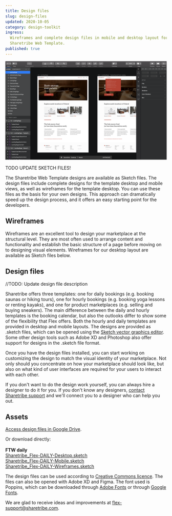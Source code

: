```yaml
---
title: Design files
slug: design-files
updated: 2020-10-05
category: design-toolkit
ingress:
  Wireframes and complete design files in mobile and desktop layout for
  Sharetribe Web Template.
published: true
---
```


![Template in Sketch](./FTW-in-Sketch.png)

TODO UPDATE SKETCH FILES!

The Sharetribe Web Template designs are available as Sketch files. The
design files include complete designs for the template desktop and
mobile views, as well as wireframes for the template desktop. You can
use these files as the basis for your own designs. This approach can
dramatically speed up the design process, and it offers an easy starting
point for the developers.

## Wireframes

Wireframes are an excellent tool to design your marketplace at the
structural level. They are most often used to arrange content and
functionality and establish the basic structure of a page before moving
on to designing visual elements. Wireframes for our desktop layout are
available as Sketch files below.

## Design files

//TODO: Update design file description

Sharetribe offers three templates: one for daily bookings (e.g. booking
saunas or hiking tours), one for hourly bookings (e.g. booking yoga
lessons or renting kayaks), and one for product marketplaces (e.g.
selling and buying sneakers). The main difference between the daily and
hourly templates is the booking calendar, but also the outlooks differ
to show some of the flexibility that Flex offers. Both the hourly and
daily templates are provided in desktop and mobile layouts. The designs
are provided as .sketch files, which can be opened using the
[Sketch vector graphics editor](https://www.sketch.com/). Some other
design tools such as Adobe XD and Photoshop also offer support for
designs in the .sketch file format.

Once you have the design files installed, you can start working on
customizing the design to match the visual identity of your marketplace.
Not only should you concentrate on how your marketplace should look
like, but also on what kind of user interfaces are required for your
users to interact with each other.

If you don't want to do the design work yourself, you can always hire a
designer to do it for you. If you don't know any designers,
[contact Sharetribe support](mailto:flex-support@sharetribe.com) and
we'll connect you to a designer who can help you out.

## Assets

[Access design files in Google Drive](https://bit.ly/3miruCr).

Or download directly: <br /><br /> <b>FTW daily</b><br />
[Sharetribe_Flex-DAILY-Desktop.sketch](https://bit.ly/3bfeKGb)<br />
[Sharetribe_Flex-DAILY-Mobile.sketch](https://bit.ly/3pKFbfl)<br />
[Sharetribe_Flex-DAILY-Wireframes.sketch](https://bit.ly/3vOZ1aB)

The design files can be used according to
[Creative Commons licence](https://creativecommons.org/licenses/by/4.0/).
The files can also be opened with Adobe XD and Figma. The font used is
Poppins, which can be downloaded through
[Adobe Fonts](https://fonts.adobe.com/fonts/poppins) or through
[Google Fonts](https://fonts.google.com/specimen/Poppins).

We are glad to receive ideas and improvements at
[flex-support@sharetribe.com](mailto:flex-support@sharetribe.com).
